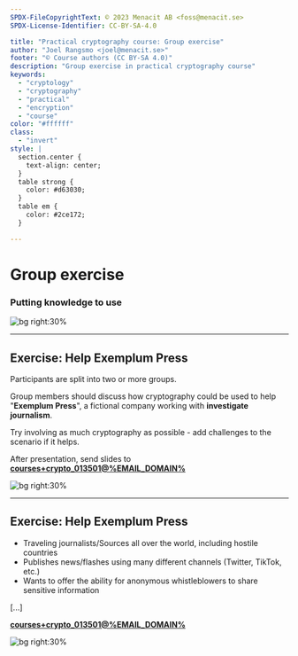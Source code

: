 ```yaml
---
SPDX-FileCopyrightText: © 2023 Menacit AB <foss@menacit.se>
SPDX-License-Identifier: CC-BY-SA-4.0

title: "Practical cryptography course: Group exercise"
author: "Joel Rangsmo <joel@menacit.se>"
footer: "© Course authors (CC BY-SA 4.0)"
description: "Group exercise in practical cryptography course"
keywords:
  - "cryptology"
  - "cryptography"
  - "practical"
  - "encryption"
  - "course"
color: "#ffffff"
class:
  - "invert"
style: |
  section.center {
    text-align: center;
  }
  table strong {
    color: #d63030;
  }
  table em {
    color: #2ce172;
  }

---
```

<!-- _footer: "%ATTRIBUTION_PREFIX% Martin Fisch (CC BY 2.0)" -->
# Group exercise
### Putting knowledge to use

![bg right:30%](images/35-bees.jpg)

---
<!-- _footer: "%ATTRIBUTION_PREFIX% Martin Fisch (CC BY 2.0)" -->
## Exercise: Help Exemplum Press
Participants are split into two or more groups.  
  
Group members should discuss how cryptography
could be used to help "**Exemplum Press**",
a fictional company working with
**investigate journalism**.

Try involving as much cryptography as possible - add challenges to the scenario if it helps.

After presentation, send slides to
**[courses+crypto_013501@%EMAIL_DOMAIN%](mailto:courses+crypto_013501@%EMAIL_DOMAIN%)**

![bg right:30%](images/35-bees.jpg)

---
<!-- _footer: "%ATTRIBUTION_PREFIX% Martin Fisch (CC BY 2.0)" -->
## Exercise: Help Exemplum Press
- Traveling journalists/Sources all over the world, including hostile countries
- Publishes news/flashes using many different channels (Twitter, TikTok, etc.)
- Wants to offer the ability for anonymous whistleblowers to share sensitive information 

[...]

**[courses+crypto_013501@%EMAIL_DOMAIN%](mailto:courses+crypto_013501@%EMAIL_DOMAIN%)**

![bg right:30%](images/35-bees.jpg)
